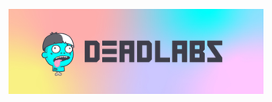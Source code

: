 <!--Banner Image-->

![DeadLabs Examples Header](https://github.com/Dead-Labs/.github/blob/main/profile/DeadLabs.png)
